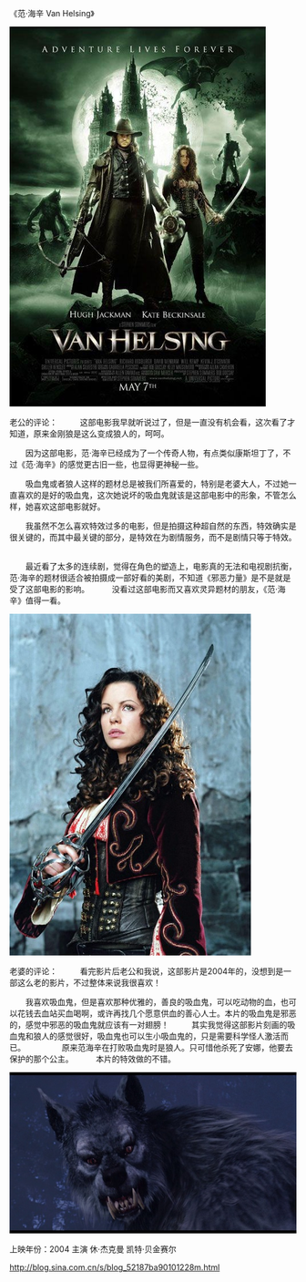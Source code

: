 《范·海辛 Van Helsing》

			
![](./img/52187ba9tbf4aa5c915b3&690.jpg)

老公的评论：
 
　　这部电影我早就听说过了，但是一直没有机会看，这次看了才知道，原来金刚狼是这么变成狼人的，呵呵。
 

　　因为这部电影，范·海辛已经成为了一个传奇人物，有点类似康斯坦丁了，不过《范·海辛》的感觉更古旧一些，也显得更神秘一些。
 

　　吸血鬼或者狼人这样的题材总是被我们所喜爱的，特别是老婆大人，不过她一直喜欢的是好的吸血鬼，这次她说坏的吸血鬼就该是这部电影中的形象，不管怎么样，她喜欢这部电影就好。
 

　　我虽然不怎么喜欢特效过多的电影，但是拍摄这种超自然的东西，特效确实是很关键的，而其中最关键的部分，是特效在为剧情服务，而不是剧情只等于特效。
 

　　最近看了太多的连续剧，觉得在角色的塑造上，电影真的无法和电视剧抗衡，范·海辛的题材很适合被拍摄成一部好看的美剧，不知道《邪恶力量》是不是就是受了这部电影的影响。
 
　　没看过这部电影而又喜欢灵异题材的朋友，《范·海辛》值得一看。

![](./img/52187ba9tbf4aa72ebfa9&690.jpg)

老婆的评论：
 
　　看完影片后老公和我说，这部影片是2004年的，没想到是一部这么老的影片，不过整体来说我很喜欢！
 

　　我喜欢吸血鬼，但是喜欢那种优雅的，善良的吸血鬼，可以吃动物的血，也可以花钱去血站买血喝啊，或许再找几个愿意供血的善心人士。本片的吸血鬼是邪恶的，感觉中邪恶的吸血鬼就应该有一对翅膀！
 
　　其实我觉得这部影片刻画的吸血鬼和狼人的感觉很好，吸血鬼也可以生小吸血鬼的，只是需要科学怪人激活而已。
　　
　　原来范海辛在打败吸血鬼时是狼人。只可惜他杀死了安娜，他要去保护的那个公主。
 
　　本片的特效做的不错。
 

![](./img/52187ba9t7987774e8d6e&690.jpg)

上映年份：2004
主演
休·杰克曼
凯特·贝金赛尔							
		
http://blog.sina.com.cn/s/blog_52187ba90101228m.html
